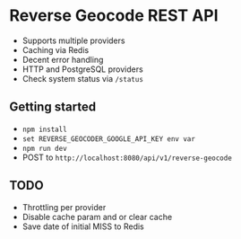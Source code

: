# Reverse Geocode REST API

* Supports multiple providers
* Caching via Redis
* Decent error handling
* HTTP and PostgreSQL providers
* Check system status via `/status`

## Getting started

* `npm install`
* `set REVERSE_GEOCODER_GOOGLE_API_KEY env var`
* `npm run dev`
* POST to `http://localhost:8080/api/v1/reverse-geocode`

## TODO

* Throttling per provider
* Disable cache param and or clear cache
* Save date of initial MISS to Redis
